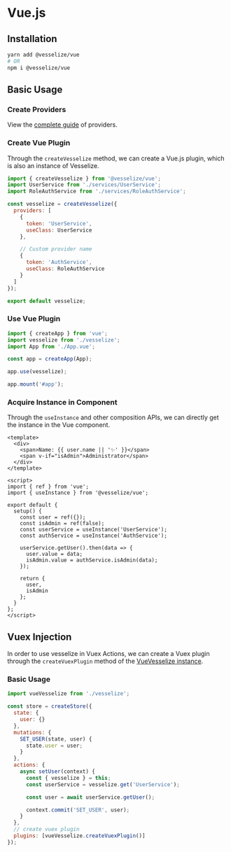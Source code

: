 # Vue.js

## Installation

```bash
yarn add @vesselize/vue
# OR
npm i @vesselize/vue
```

## Basic Usage

### Create Providers

View the [complete guide](./providers.md) of providers.

### Create Vue Plugin

Through the `createVesselize` method, we can create a Vue.js plugin, which is also an instance of Vesselize.

```js
import { createVesselize } from '@vesselize/vue';
import UserService from './services/UserService';
import RoleAuthService from './services/RoleAuthService';

const vesselize = createVesselize({
  providers: [
    {
      token: 'UserService',
      useClass: UserService
    },

    // Custom provider name
    {
      token: 'AuthService',
      useClass: RoleAuthService
    }
  ]
});

export default vesselize;
```

### Use Vue Plugin

```js
import { createApp } from 'vue';
import vesselize from './vesselize';
import App from './App.vue';

const app = createApp(App);

app.use(vesselize);

app.mount('#app');
```

### Acquire Instance in Component

Through the `useInstance` and other composition APIs, we can directly get the instance in the Vue component.

```vue
<template>
  <div>
    <span>Name: {{ user.name || '✨' }}</span>
    <span v-if="isAdmin">Administrator</span>
  </div>
</template>

<script>
import { ref } from 'vue';
import { useInstance } from '@vesselize/vue';

export default {
  setup() {
    const user = ref({});
    const isAdmin = ref(false);
    const userService = useInstance('UserService');
    const authService = useInstance('AuthService');

    userService.getUser().then(data => {
      user.value = data;
      isAdmin.value = authService.isAdmin(data);
    });

    return {
      user,
      isAdmin
    };
  }
};
</script>
```

## Vuex Injection

In order to use vesselize in Vuex Actions, we can create a Vuex plugin through the `createVuexPlugin` method of the [VueVesselize instance](#create-vue-plugin).

### Basic Usage

```js
import vueVesselize from './vesselize';

const store = createStore({
  state: {
    user: {}
  },
  mutations: {
    SET_USER(state, user) {
      state.user = user;
    }
  },
  actions: {
    async setUser(context) {
      const { vesselize } = this;
      const userService = vesselize.get('UserService');

      const user = await userService.getUser();

      context.commit('SET_USER', user);
    }
  },
  // create vuex plugin
  plugins: [vueVesselize.createVuexPlugin()]
});
```
